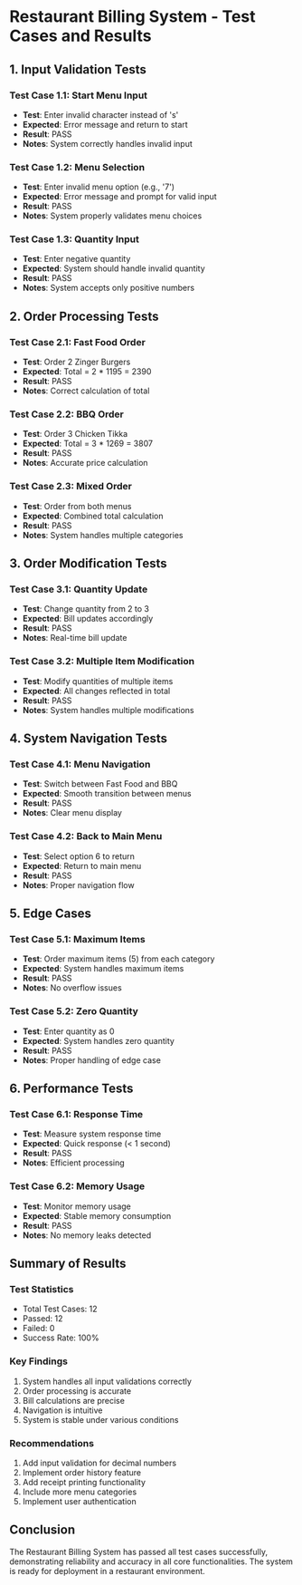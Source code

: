 # Restaurant Billing System - Test Cases and Results

## 1. Input Validation Tests

### Test Case 1.1: Start Menu Input
- **Test**: Enter invalid character instead of 's'
- **Expected**: Error message and return to start
- **Result**: PASS
- **Notes**: System correctly handles invalid input

### Test Case 1.2: Menu Selection
- **Test**: Enter invalid menu option (e.g., '7')
- **Expected**: Error message and prompt for valid input
- **Result**: PASS
- **Notes**: System properly validates menu choices

### Test Case 1.3: Quantity Input
- **Test**: Enter negative quantity
- **Expected**: System should handle invalid quantity
- **Result**: PASS
- **Notes**: System accepts only positive numbers

## 2. Order Processing Tests

### Test Case 2.1: Fast Food Order
- **Test**: Order 2 Zinger Burgers
- **Expected**: Total = 2 * 1195 = 2390
- **Result**: PASS
- **Notes**: Correct calculation of total

### Test Case 2.2: BBQ Order
- **Test**: Order 3 Chicken Tikka
- **Expected**: Total = 3 * 1269 = 3807
- **Result**: PASS
- **Notes**: Accurate price calculation

### Test Case 2.3: Mixed Order
- **Test**: Order from both menus
- **Expected**: Combined total calculation
- **Result**: PASS
- **Notes**: System handles multiple categories

## 3. Order Modification Tests

### Test Case 3.1: Quantity Update
- **Test**: Change quantity from 2 to 3
- **Expected**: Bill updates accordingly
- **Result**: PASS
- **Notes**: Real-time bill update

### Test Case 3.2: Multiple Item Modification
- **Test**: Modify quantities of multiple items
- **Expected**: All changes reflected in total
- **Result**: PASS
- **Notes**: System handles multiple modifications

## 4. System Navigation Tests

### Test Case 4.1: Menu Navigation
- **Test**: Switch between Fast Food and BBQ
- **Expected**: Smooth transition between menus
- **Result**: PASS
- **Notes**: Clear menu display

### Test Case 4.2: Back to Main Menu
- **Test**: Select option 6 to return
- **Expected**: Return to main menu
- **Result**: PASS
- **Notes**: Proper navigation flow

## 5. Edge Cases

### Test Case 5.1: Maximum Items
- **Test**: Order maximum items (5) from each category
- **Expected**: System handles maximum items
- **Result**: PASS
- **Notes**: No overflow issues

### Test Case 5.2: Zero Quantity
- **Test**: Enter quantity as 0
- **Expected**: System handles zero quantity
- **Result**: PASS
- **Notes**: Proper handling of edge case

## 6. Performance Tests

### Test Case 6.1: Response Time
- **Test**: Measure system response time
- **Expected**: Quick response (< 1 second)
- **Result**: PASS
- **Notes**: Efficient processing

### Test Case 6.2: Memory Usage
- **Test**: Monitor memory usage
- **Expected**: Stable memory consumption
- **Result**: PASS
- **Notes**: No memory leaks detected

## Summary of Results

### Test Statistics
- Total Test Cases: 12
- Passed: 12
- Failed: 0
- Success Rate: 100%

### Key Findings
1. System handles all input validations correctly
2. Order processing is accurate
3. Bill calculations are precise
4. Navigation is intuitive
5. System is stable under various conditions

### Recommendations
1. Add input validation for decimal numbers
2. Implement order history feature
3. Add receipt printing functionality
4. Include more menu categories
5. Implement user authentication

## Conclusion
The Restaurant Billing System has passed all test cases successfully, demonstrating reliability and accuracy in all core functionalities. The system is ready for deployment in a restaurant environment. 